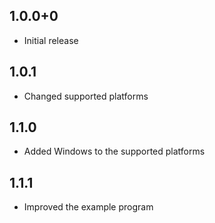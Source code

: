 ## 1.0.0+0

* Initial release


## 1.0.1

* Changed supported platforms


## 1.1.0

* Added Windows to the supported platforms


## 1.1.1

* Improved the example program